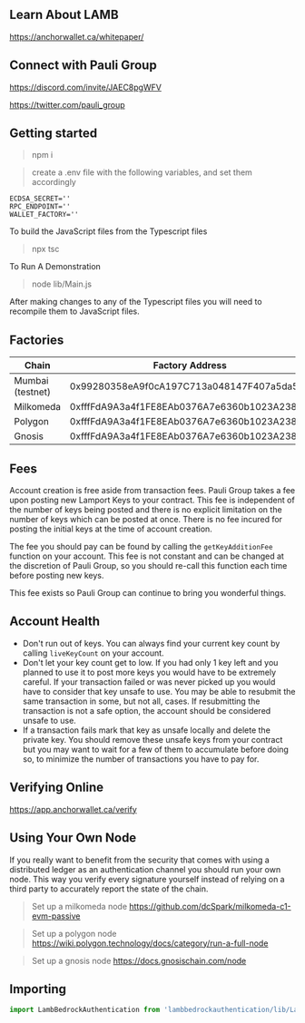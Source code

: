 

## Learn About LAMB

https://anchorwallet.ca/whitepaper/

## Connect with Pauli Group

https://discord.com/invite/JAEC8pgWFV

https://twitter.com/pauli_group


## Getting started

> npm i

> create a .env file with the following variables, and set them accordingly

```
ECDSA_SECRET=''
RPC_ENDPOINT=''
WALLET_FACTORY=''
```

To build the JavaScript files from the Typescript files

> npx tsc 

To Run A Demonstration

> node lib/Main.js

After making changes to any of the Typescript files you will need to recompile them to JavaScript files. 

## Factories

| Chain  | Factory Address                            | Account Implementation                     | KeyFeeBeacon                               |
|--------|--------------------------------------------|--------------------------------------------|--------------------------------------------|
| Mumbai (testnet) | 0x99280358eA9f0cA197C713a048147F407a5da553 | 0xfC0b49E2f62203b1Ca017EafA9D430488876A8c7 | 0xf548DB31661323558d31C819ffB3322e6449132B |
| Milkomeda | 0xfffFdA9A3a4f1FE8EAb0376A7e6360b1023A2383 | 0x8618697E219834b3AD45f7367534Ba119e99CcCd | 0x07f3ca7949E0Ba92Ee3D28Be57362baEa08d4E00 |
| Polygon   | 0xfffFdA9A3a4f1FE8EAb0376A7e6360b1023A2383 | 0x8618697E219834b3AD45f7367534Ba119e99CcCd | 0x07f3ca7949E0Ba92Ee3D28Be57362baEa08d4E00 |
| Gnosis | 0xfffFdA9A3a4f1FE8EAb0376A7e6360b1023A2383 | 0x8618697E219834b3AD45f7367534Ba119e99CcCd | 0x07f3ca7949E0Ba92Ee3D28Be57362baEa08d4E00 |


## Fees

Account creation is free aside from transaction fees. Pauli Group takes a fee upon posting new Lamport Keys to your contract. This fee is independent of the number of keys being posted and there is no explicit limitation on the number of keys which can be posted at once. There is no fee incured for posting the initial keys at the time of account creation.  

The fee you should pay can be found by calling the `getKeyAdditionFee` function on your account. This fee is not constant and can be changed at the discretion of Pauli Group, so you should re-call this function each time before posting new keys.

This fee exists so Pauli Group can continue to bring you wonderful things. 

## Account Health

- Don't run out of keys. You can always find your current key count by calling `liveKeyCount` on your account. 
- Don't let your key count get to low. If you had only 1 key left and you planned to use it to post more keys you would have to be extremely careful. If your transaction failed or was never picked up you would have to consider that key unsafe to use. You may be able to resubmit the same transaction in some, but not all, cases. If resubmitting the transaction is not a safe option, the account should be considered unsafe to use.
- If a transaction fails mark that key as unsafe locally and delete the private key. You should remove these unsafe keys from your contract but you may want to wait for a few of them to accumulate before doing so, to minimize the number of transactions you have to pay for.

## Verifying Online

https://app.anchorwallet.ca/verify

## Using Your Own Node

If you really want to benefit from the security that comes with using a distributed ledger as an authentication channel you should run your own node. This way you verify every signature yourself instead of relying on a third party to accurately report the state of the chain.   

> Set up a milkomeda node https://github.com/dcSpark/milkomeda-c1-evm-passive

> Set up a polygon node https://wiki.polygon.technology/docs/category/run-a-full-node 

> Set up a gnosis node https://docs.gnosischain.com/node


## Importing

```javascript
import LambBedrockAuthentication from 'lambbedrockauthentication/lib/LambBedrockAuthentication'
```
